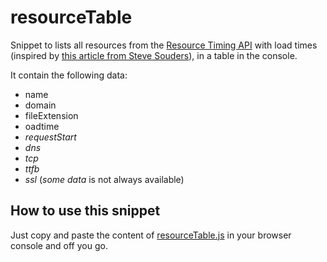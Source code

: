 resourceTable
=============

Snippet to lists all resources from the [Resource Timing API](http://www.w3.org/TR/resource-timing/) with load times (inspired by [this article from Steve Souders](http://www.stevesouders.com/blog/2014/08/21/resource-timing-practical-tips/)), in a table in the console.

It contain the following data:
- name
- domain
- fileExtension
- oadtime
- *requestStart*
- *dns*
- *tcp*
- *ttfb*
- *ssl*
(*some data* is not always available)


How to use this snippet
-----------------------
Just copy and paste the content of [resourceTable.js](https://raw.githubusercontent.com/micmro/resourceTable/master/resourceTable.js) in your browser console and off you go.

